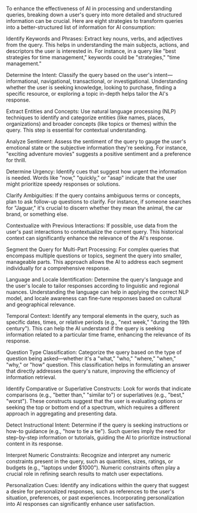 To enhance the effectiveness of AI in processing and understanding queries, breaking down a user's query into more detailed and structured information can be crucial. Here are eight strategies to transform queries into a better-structured list of information for AI consumption:

Identify Keywords and Phrases: Extract key nouns, verbs, and adjectives from the query. This helps in understanding the main subjects, actions, and descriptors the user is interested in. For instance, in a query like "best strategies for time management," keywords could be "strategies," "time management."

Determine the Intent: Classify the query based on the user's intent—informational, navigational, transactional, or investigational. Understanding whether the user is seeking knowledge, looking to purchase, finding a specific resource, or exploring a topic in-depth helps tailor the AI's response.

Extract Entities and Concepts: Use natural language processing (NLP) techniques to identify and categorize entities (like names, places, organizations) and broader concepts (like topics or themes) within the query. This step is essential for contextual understanding.

Analyze Sentiment: Assess the sentiment of the query to gauge the user's emotional state or the subjective information they're seeking. For instance, "exciting adventure movies" suggests a positive sentiment and a preference for thrill.

Determine Urgency: Identify cues that suggest how urgent the information is needed. Words like "now," "quickly," or "asap" indicate that the user might prioritize speedy responses or solutions.

Clarify Ambiguities: If the query contains ambiguous terms or concepts, plan to ask follow-up questions to clarify. For instance, if someone searches for "Jaguar," it's crucial to discern whether they mean the animal, the car brand, or something else.

Contextualize with Previous Interactions: If possible, use data from the user's past interactions to contextualize the current query. This historical context can significantly enhance the relevance of the AI's response.

Segment the Query for Multi-Part Processing: For complex queries that encompass multiple questions or topics, segment the query into smaller, manageable parts. This approach allows the AI to address each segment individually for a comprehensive response.

Language and Locale Identification: Determine the query's language and the user's locale to tailor responses according to linguistic and regional nuances. Understanding the language can help in applying the correct NLP model, and locale awareness can fine-tune responses based on cultural and geographical relevance.

Temporal Context: Identify any temporal elements in the query, such as specific dates, times, or relative periods (e.g., "next week," "during the 19th century"). This can help the AI understand if the query is seeking information related to a particular time frame, enhancing the relevance of its response.

Question Type Classification: Categorize the query based on the type of question being asked—whether it's a "what," "who," "where," "when," "why," or "how" question. This classification helps in formulating an answer that directly addresses the query's nature, improving the efficiency of information retrieval.

Identify Comparative or Superlative Constructs: Look for words that indicate comparisons (e.g., "better than," "similar to") or superlatives (e.g., "best," "worst"). These constructs suggest that the user is evaluating options or seeking the top or bottom end of a spectrum, which requires a different approach in aggregating and presenting data.

Detect Instructional Intent: Determine if the query is seeking instructions or how-to guidance (e.g., "how to tie a tie"). Such queries imply the need for step-by-step information or tutorials, guiding the AI to prioritize instructional content in its response.

Interpret Numeric Constraints: Recognize and interpret any numeric constraints present in the query, such as quantities, sizes, ratings, or budgets (e.g., "laptops under $1000"). Numeric constraints often play a crucial role in refining search results to match user expectations.

Personalization Cues: Identify any indications within the query that suggest a desire for personalized responses, such as references to the user's situation, preferences, or past experiences. Incorporating personalization into AI responses can significantly enhance user satisfaction.